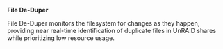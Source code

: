 **File De-Duper**

File De-Duper monitors the filesystem for changes as they happen, providing near real-time identification of duplicate
files in UnRAID shares while prioritizing low resource usage.
